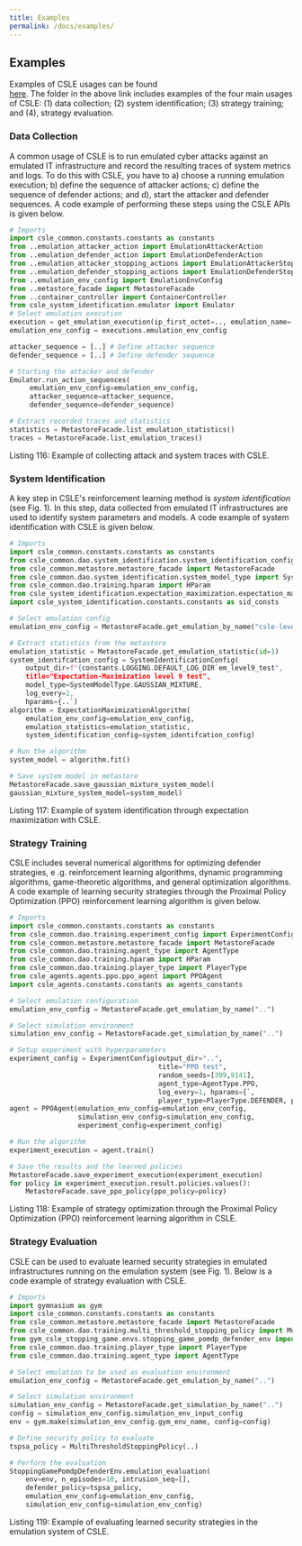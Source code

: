 ```yaml
---
title: Examples
permalink: /docs/examples/
---
```


## Examples

Examples of CSLE usages can be found  
<a href="https://github.com/Limmen/csle/examples">here</a>.
The folder in the above link includes examples of the four main
usages of CSLE: (1) data collection; (2) system identification;
(3) strategy training; and (4), strategy evaluation.

### Data Collection

A common usage of CSLE is to run emulated cyber attacks against an emulated IT infrastructure and
record the resulting traces of system metrics and logs.
To do this with CSLE, you have to a) choose a running emulation execution; b)
define the sequence of attacker actions; c) define the sequence of defender actions;
and d), start the attacker and defender sequences.
A code example of performing these steps using the CSLE APIs is given below.

```python
# Imports
import csle_common.constants.constants as constants
from ..emulation_attacker_action import EmulationAttackerAction
from ..emulation_defender_action import EmulationDefenderAction
from ..emulation_attacker_stopping_actions import EmulationAttackerStoppingActions
from ..emulation_defender_stopping_actions import EmulationDefenderStoppingActions
from ..emulation_env_config import EmulationEnvConfig
from ..metastore_facade import MetastoreFacade
from ..container_controller import ContainerController
from csle_system_identification.emulator import Emulator
# Select emulation execution
execution = get_emulation_execution(ip_first_octet=.., emulation_name=..)
emulation_env_config = executions.emulation_env_config

attacker_sequence = [..] # Define attacker sequence
defender_sequence = [..] # Define defender sequence

# Starting the attacker and defender
Emulator.run_action_sequences(
     emulation_env_config=emulation_env_config,
     attacker_sequence=attacker_sequence,
     defender_sequence=defender_sequence)

# Extract recorded traces and statistics
statistics = MetastoreFacade.list_emulation_statistics()
traces = MetastoreFacade.list_emulation_traces()
```

<p class="captionFig">
Listing 116: Example of collecting attack and system traces with CSLE.
</p>

### System Identification
A key step in CSLE's reinforcement learning method is *system identification* (see Fig. 1).
In this step, data collected from emulated IT infrastructures are used to
identify system parameters and models.
A code example of system identification with CSLE is given below.

```python
# Imports
import csle_common.constants.constants as constants
from csle_common.dao.system_identification.system_identification_config import SystemIdentificationConfig
from csle_common.metastore.metastore_facade import MetastoreFacade
from csle_common.dao.system_identification.system_model_type import SystemModelType
from csle_common.dao.training.hparam import HParam
from csle_system_identification.expectation_maximization.expectation_maximization_algorithm import ExpectationMaximizationAlgorithm
import csle_system_identification.constants.constants as sid_consts

# Select emulation config
emulation_env_config = MetastoreFacade.get_emulation_by_name("csle-level9-030")

# Extract statistics from the metastore
emulation_statistic = MetastoreFacade.get_emulation_statistic(id=1)
system_identifcation_config = SystemIdentificationConfig( 
    output_dir=f"{constants.LOGGING.DEFAULT_LOG_DIR`em_level9_test",
    title="Expectation-Maximization level 9 test",
    model_type=SystemModelType.GAUSSIAN_MIXTURE,
    log_every=1,
    hparams={..`)
algorithm = ExpectationMaximizationAlgorithm(
    emulation_env_config=emulation_env_config,
    emulation_statistics=emulation_statistic,
    system_identification_config=system_identifcation_config)

# Run the algorithm
system_model = algorithm.fit()

# Save system model in metastore
MetastoreFacade.save_gaussian_mixture_system_model(
gaussian_mixture_system_model=system_model) 
```

<p class="captionFig">
Listing 117: Example of system identification through expectation maximization with CSLE.
</p>

### Strategy Training
CSLE includes several numerical algorithms for optimizing defender strategies, e
.g. reinforcement learning algorithms, dynamic programming algorithms,
game-theoretic algorithms, and general optimization algorithms.
A code example of learning security strategies through
the Proximal Policy Optimization (PPO) reinforcement learning algorithm is given below.

```python
# Imports
import csle_common.constants.constants as constants
from csle_common.dao.training.experiment_config import ExperimentConfig
from csle_common.metastore.metastore_facade import MetastoreFacade
from csle_common.dao.training.agent_type import AgentType
from csle_common.dao.training.hparam import HParam
from csle_common.dao.training.player_type import PlayerType
from csle_agents.agents.ppo.ppo_agent import PPOAgent
import csle_agents.constants.constants as agents_constants

# Select emulation configuration
emulation_env_config = MetastoreFacade.get_emulation_by_name("..")

# Select simulation environment
simulation_env_config = MetastoreFacade.get_simulation_by_name("..")

# Setup experiment with hyperparameters
experiment_config = ExperimentConfig(output_dir="..", 
                                     title="PPO test", 
                                     random_seeds=[399,9141], 
                                     agent_type=AgentType.PPO, 
                                     log_every=1, hparams={`, 
                                     player_type=PlayerType.DEFENDER, player_idx=0)
agent = PPOAgent(emulation_env_config=emulation_env_config, 
                 simulation_env_config=simulation_env_config, 
                 experiment_config=experiment_config)

# Run the algorithm
experiment_execution = agent.train()

# Save the results and the learned policies
MetastoreFacade.save_experiment_execution(experiment_execution)
for policy in experiment_execution.result.policies.values():
    MetastoreFacade.save_ppo_policy(ppo_policy=policy)
```

<p class="captionFig">
Listing 118: Example of strategy optimization through the Proximal Policy Optimization (PPO) reinforcement learning algorithm in CSLE.
</p>

### Strategy Evaluation

CSLE can be used to evaluate learned security strategies in emulated infrastructures running
on the emulation system (see Fig. 1).
Below is a code example of strategy evaluation with CSLE.

```python
# Imports
import gymnasium as gym
import csle_common.constants.constants as constants
from csle_common.metastore.metastore_facade import MetastoreFacade
from csle_common.dao.training.multi_threshold_stopping_policy import MultiThresholdStoppingPolicy
from gym_csle_stopping_game.envs.stopping_game_pomdp_defender_env import StoppingGamePomdpDefenderEnv
from csle_common.dao.training.player_type import PlayerType
from csle_common.dao.training.agent_type import AgentType

# Select emulation to be used as evaluation environment
emulation_env_config = MetastoreFacade.get_emulation_by_name("..")

# Select simulation environment
simulation_env_config = MetastoreFacade.get_simulation_by_name("..")
config = simulation_env_config.simulation_env_input_config
env = gym.make(simulation_env_config.gym_env_name, config=config)

# Define security policy to evaluate
tspsa_policy = MultiThresholdStoppingPolicy(..)

# Perform the evaluation
StoppingGamePomdpDefenderEnv.emulation_evaluation(
    env=env, n_episodes=10, intrusion_seq=[], 
    defender_policy=tspsa_policy, 
    emulation_env_config=emulation_env_config, 
    simulation_env_config=simulation_env_config)
```

<p class="captionFig">
Listing 119: Example of evaluating learned security strategies in the emulation system of CSLE.
</p>

